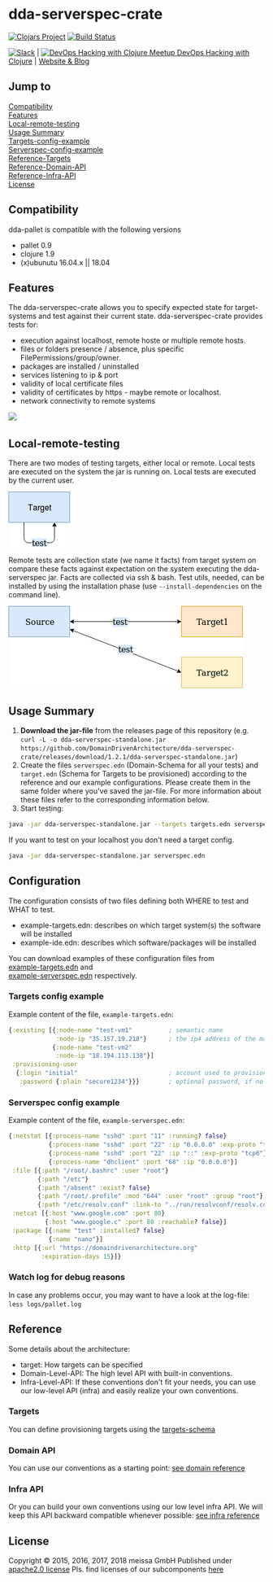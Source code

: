 # dda-serverspec-crate

[![Clojars Project](https://img.shields.io/clojars/v/dda/dda-serverspec-crate.svg)](https://clojars.org/dda/dda-serverspec-crate)
[![Build Status](https://travis-ci.org/DomainDrivenArchitecture/dda-serverspec-crate.svg?branch=master)](https://travis-ci.org/DomainDrivenArchitecture/dda-serverspec-crate)

[![Slack](https://img.shields.io/badge/chat-clojurians-green.svg?style=flat)](https://clojurians.slack.com/messages/#dda-pallet/) | [<img src="https://domaindrivenarchitecture.org/img/meetup.svg" width=50 alt="DevOps Hacking with Clojure Meetup"> DevOps Hacking with Clojure](https://www.meetup.com/de-DE/preview/dda-pallet-DevOps-Hacking-with-Clojure) | [Website & Blog](https://domaindrivenarchitecture.org)

## Jump to
[Compatibility](#compatibility)  
[Features](#features)  
[Local-remote-testing](#local-remote-testing)  
[Usage Summary](#usage-summary)  
[Targets-config-example](#targets-config-example)  
[Serverspec-config-example](#serverspec-config-example)  
[Reference-Targets](#targets)  
[Reference-Domain-API](#domain-api)  
[Reference-Infra-API](#infra-api)  
[License](#license)

## Compatibility

dda-pallet is compatible with the following versions
 * pallet 0.9
 * clojure 1.9
 * (x)ubunutu 16.04.x || 18.04

## Features

The dda-serverspec-crate allows you to specify expected state for target-systems and test against their current state. dda-serverspec-crate provides tests for:
 * execution against localhost, remote hoste or multiple remote hosts.
 * files or folders presence / absence, plus specific FilePermissions/group/owner.
 * packages are installed / uninstalled
 * services listening to ip & port
 * validity of local certificate files
 * validity of certificates by https - maybe remote or localhost.
 * network connectivity to remote systems

  <a href="https://asciinema.org/a/163372?autoplay=1"><img src="https://asciinema.org/a/163372.png" width="836"/></a>

## Local-remote-testing

There are two modes of testing targets, either local or remote. Local tests are executed on the system the jar is running on. Local tests are executed by the current user.

![ServerSpecLocalWhitebox](./doc/ServerSpecLocalWhitebox.png)

Remote tests are collection state (we name it facts) from target system on compare these facts against expectation on the system executing the dda-serverspec jar.
Facts are collected via ssh & bash. Test utils, needed, can be installed by using the installation phase (use `--install-dependencies` on the command line).

![ServerSpecRemoteWhitebox](./doc/ServerSpecRemoteWhitebox.png)

## Usage Summary

1. **Download the jar-file** from the releases page of this repository (e.g. `curl -L -o dda-serverspec-standalone.jar https://github.com/DomainDrivenArchitecture/dda-serverspec-crate/releases/download/1.2.1/dda-serverspec-standalone.jar`)
2. Create the files `serverspec.edn` (Domain-Schema for all your tests) and `target.edn` (Schema for Targets to be provisioned) according to the reference and our example configurations. Please create them in the same folder where you've saved the jar-file. For more information about these files refer to the corresponding information below.
3. Start testing:
```bash
java -jar dda-serverspec-standalone.jar --targets targets.edn serverspec.edn
```
If you want to test on your localhost you don't need a target config.
```bash
java -jar dda-serverspec-standalone.jar serverspec.edn
```

## Configuration
The configuration consists of two files defining both WHERE to test and WHAT to test.
- example-targets.edn: describes on which target system(s) the software will be installed  
- example-ide.edn: describes which software/packages will be installed  

You can download examples of these configuration files from  
[example-targets.edn](example-targets.edn) and   
[example-serverspec.edn](example-serverspec.edn) respectively.

### Targets config example
Example content of the file, `example-targets.edn`:
```clojure
{:existing [{:node-name "test-vm1"          ; semantic name
             :node-ip "35.157.19.218"}      ; the ip4 address of the machine to be provisioned
            {:node-name "test-vm2"
             :node-ip "18.194.113.138"}]
 :provisioning-user
  {:login "initial"                         ; account used to provision
   :password {:plain "secure1234"}}}        ; optional password, if no ssh key is authorized
```

### Serverspec config example
Example content of the file, `example-serverspec.edn`:
```clojure
{:netstat [{:process-name "sshd" :port "11" :running? false}
           {:process-name "sshd" :port "22" :ip "0.0.0.0" :exp-proto "tcp"}
           {:process-name "sshd" :port "22" :ip "::" :exp-proto "tcp6"}
           {:process-name "dhclient" :port "68" :ip "0.0.0.0"}]
 :file [{:path "/root/.bashrc" :user "root"}
        {:path "/etc"}
        {:path "/absent" :exist? false}
        {:path "/root/.profile" :mod "644" :user "root" :group "root"}
        {:path "/etc/resolv.conf" :link-to "../run/resolvconf/resolv.conf"}]
 :netcat [{:host "www.google.com" :port 80}
          {:host "www.google.c" :port 80 :reachable? false}]
 :package [{:name "test" :installed? false}
           {:name "nano"}]
 :http [{:url "https://domaindrivenarchitecture.org"
         :expiration-days 15}]}
```

### Watch log for debug reasons

In case any problems occur, you may want to have a look at the log-file:
`less logs/pallet.log`

## Reference

Some details about the architecture:
* target: How targets can be specified
* Domain-Level-API: The high level API with built-in conventions.
* Infra-Level-API: If these conventions don't fit your needs, you can use our low-level API (infra) and easily realize your own conventions.

### Targets

You can define provisioning targets using the [targets-schema](https://github.com/DomainDrivenArchitecture/dda-pallet-commons/blob/master/doc/existing_spec.md)

### Domain API

You can use our conventions as a starting point:
[see domain reference](doc/reference_domain.md)

### Infra API

Or you can build your own conventions using our low level infra API. We will keep this API backward compatible whenever possible:
[see infra reference](doc/reference_infra.md)

## License

Copyright © 2015, 2016, 2017, 2018 meissa GmbH
Published under [apache2.0 license](LICENSE)
Pls. find licenses of our subcomponents [here](doc/SUBCOMPONENT_LICENSE)
